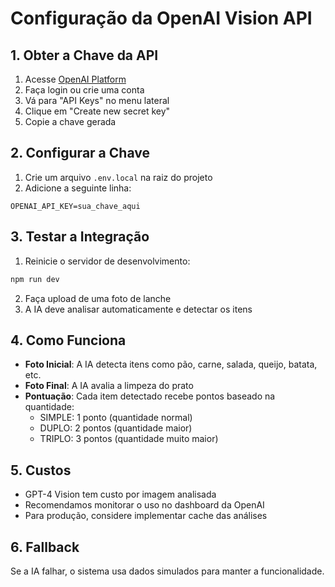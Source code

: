 # Configuração da OpenAI Vision API

## 1. Obter a Chave da API

1. Acesse [OpenAI Platform](https://platform.openai.com/)
2. Faça login ou crie uma conta
3. Vá para "API Keys" no menu lateral
4. Clique em "Create new secret key"
5. Copie a chave gerada

## 2. Configurar a Chave

1. Crie um arquivo `.env.local` na raiz do projeto
2. Adicione a seguinte linha:
```
OPENAI_API_KEY=sua_chave_aqui
```

## 3. Testar a Integração

1. Reinicie o servidor de desenvolvimento:
```bash
npm run dev
```

2. Faça upload de uma foto de lanche
3. A IA deve analisar automaticamente e detectar os itens

## 4. Como Funciona

- **Foto Inicial**: A IA detecta itens como pão, carne, salada, queijo, batata, etc.
- **Foto Final**: A IA avalia a limpeza do prato
- **Pontuação**: Cada item detectado recebe pontos baseado na quantidade:
  - SIMPLE: 1 ponto (quantidade normal)
  - DUPLO: 2 pontos (quantidade maior)
  - TRIPLO: 3 pontos (quantidade muito maior)

## 5. Custos

- GPT-4 Vision tem custo por imagem analisada
- Recomendamos monitorar o uso no dashboard da OpenAI
- Para produção, considere implementar cache das análises

## 6. Fallback

Se a IA falhar, o sistema usa dados simulados para manter a funcionalidade. 